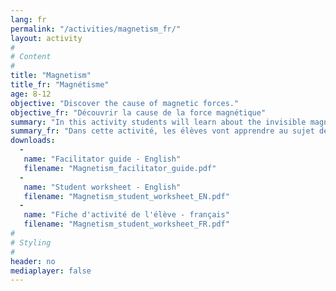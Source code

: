 ```yaml
---
lang: fr
permalink: "/activities/magnetism_fr/"
layout: activity
#
# Content
#
title: "Magnetism"
title_fr: "Magnétisme"
age: 8-12
objective: "Discover the cause of magnetic forces."
objective_fr: "Découvrir la cause de la force magnétique"
summary: "In this activity students will learn about the invisible magnetic fields which are the reason behind why magnets attract or repel one another. They will use flakes of iron to visualize the magnetic field of a bar magnet. Then they will use a compass to determine the direction of the magnetic field and draw lines to represent it."
summary_fr: "Dans cette activité, les élèves vont apprendre au sujet des champ magnétique invisible qui expliquent pourquoi les aimants s'attirent ou se repoussent. Ils font utiliser des morceaux de fer pour visualiser le champ magnétique d'une barre aimanté. Ensuite, ils vont se servir d'une boussole afin de déterminer la direction du champ magnétique, puis ils vont dessiner des lignes qui représentent ce champ.  "
downloads:
  -
   name: "Facilitator guide - English"
   filename: "Magnetism_facilitator_guide.pdf"
  -
   name: "Student worksheet - English"
   filename: "Magnetism_student_worksheet_EN.pdf"
  -
   name: "Fiche d'activité de l'élève - français"
   filename: "Magnetism_student_worksheet_FR.pdf"
#
# Styling
#
header: no
mediaplayer: false
---
```

